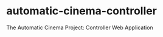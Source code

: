 automatic-cinema-controller
===========================

The Automatic Cinema Project: Controller Web Application
